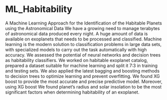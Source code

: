 # ML_Habitability
A Machine Learning Approach for the Identification of the Habitable Planets using the Astronomical Data
We have a growing need to manage terabytes of astronomical data produced every night. A huge amount of data is available on exoplanets that needs to be processed and classified. Machine learning is the modern solution to classification problems in large data sets, with specialized models to carry out the task automatically with high accuracy. We assessed the potential of neural networks and decision trees as habitability classifiers. We worked on habitable exoplanet catalog, prepared a dataset suitable for machine learning and split it 7:3 in training and testing sets. We also applied the latest bagging and boosting methods to decision trees to optimize learning and prevent overfitting. We found XG boost to provide the most accurate and precise predictive model. Moreover, using XG boost We found planet’s radius and solar insolation to be the most significant factors when determining habitability of an exoplanet.
